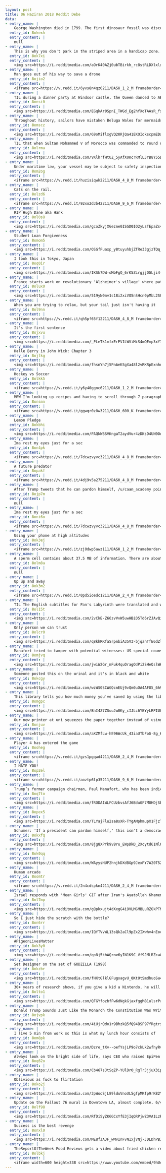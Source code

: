 ```yaml
---
layout: post
title: 06 Haziran 2018 Reddit Debe
data:
- entry_name: |
    George Washington died in 1799. The first dinosaur fossil was discovered in 1824. George Washington never knew dinosaurs existed.
  entry_id: 8okexh
  entry_content: |
    null
- entry_name: |
    This is why you don't park in the striped area in a handicap zone.
  entry_id: 8ok7xi
  entry_content: |
    <img src=https://i.redditmedia.com/aOrK40AZj0ubTBirkh_rc8stRLDXlxlxbiWfdX-rqD0.jpg?s=fc8ba419fd788ecc495de0b9c570f445 frameborder=0>
- entry_name: |
    Man goes out of his way to save a drone
  entry_id: 8ojio2
  entry_content: |
    <iframe src=https://v.redd.it/6yvs8n4qz0211/DASH_1_2_M frameborder=0></iframe>
- entry_name: |
    TIL during a dinner party at Windsor castle, the Queen danced to ABBA's Dancing Queen, much to the amusement of guest. She reportedly said, I always try to dance when this song comes on, because I am the Queen, and I like to dance.”
  entry_id: 8onsi0
  entry_content: |
    <img src=https://i.redditmedia.com/EGqkAr0SpnI_TWGd_Eg2hfXoTAAsR_fsH4PhebUr7gM.jpg?s=c35335ff7d54cd30d266429a9ab5056a frameborder=0>
- entry_name: |
    Throughout history, sailors have mistaken Beluga Wales for mermaids because of their human-like knees.
  entry_id: 8omscz
  entry_content: |
    <img src=https://i.redditmedia.com/G9oMiflxgVQ20RjQa41EKOIokscpmEDaTCpwIkepDis.jpg?s=7f80cf1127a2058daf84477d3400ca68 frameborder=0>
- entry_name: |
    TIL that when Sultan Mohammed V of Morocco was commanded to round up all Moroccan Jews for relocation to Nazi concentration camps, he said There are no Jews in Morocco. There are only Moroccan subjects. Not a single Moroccan Jew was deported or killed during WWII.
  entry_id: 8olrma
  entry_content: |
    <img src=https://i.redditmedia.com/VKlhrfHtUZ_5yAfX0KcrRMlLJYB8Y55D0CRAGysKR_E.jpg?s=08221f0ff494fbb1f6d203ea08955e4d frameborder=0>
- entry_name: |
    Under maritime law, your vessel may be subject to safety inspection at any time
  entry_id: 8om2og
  entry_content: |
    <iframe src=https://v.redd.it/huzisiqwk2211/DASH_4_8_M frameborder=0></iframe>
- entry_name: |
    Cats on the rail.
  entry_id: 8olzd6
  entry_content: |
    <iframe src=https://v.redd.it/92xo2d3b42211/DASH_9_6_M frameborder=0></iframe>
- entry_name: |
    RIP Hugh Dane aka Hank
  entry_id: 8ol0s8
  entry_content: |
    <img src=https://i.redditmedia.com/gcoZkyjXGezne0ISGD0IO2yLsTEpaZs4T4OuO39xmw0.jpg?s=8a06faf4e84bb289730371c02a7246e0 frameborder=0>
- entry_name: |
    Student Loan Forgiveness
  entry_id: 8omom5
  entry_content: |
    <img src=https://i.redditmedia.com/OSGfFuaxp_y8tuyuhbjZTRe33gjzTQq_kDOPx5mG4Bg.jpg?s=b96b7220e6bdefb0061d4e58dd826c06 frameborder=0>
- entry_name: |
    I took this in Tokyo, Japan
  entry_id: 8oq0ir
  entry_content: |
    <img src=https://i.redditmedia.com/IKSk7DW-oMbFgQ_6rK5ZLrgjjDGLji4-aCqHc0zVWWE.png?s=1adf8ea4c9db77aa69ef887aa7be17ca frameborder=0>
- entry_name: |
    France starts work on revolutionary 'Alzheimer's village' where patients roam almost free: Work has begun on France’s first Alzheimer's village” where patients will be given free rein without medication in a purpose-built medieval-style citadel designed to increase their freedom and reduce anxiety.
  entry_id: 8olux0
  entry_content: |
    <img src=https://i.redditmedia.com/519yN0mv1s18i2xiVOSnSHcn0pMbL2S054f7QUMT12Q.jpg?s=0263da2f975d2ee14c86efe25a606035 frameborder=0>
- entry_name: |
    When you are trying to relax, but your tail just isn't having it
  entry_id: 8ol9nn
  entry_content: |
    <iframe src=https://v.redd.it/qh5pf65f12211/DASH_4_8_M frameborder=0></iframe>
- entry_name: |
    It's the first sentence
  entry_id: 8ojxvu
  entry_content: |
    <img src=https://i.redditmedia.com/_PLeTk1mfxErPV1LWViMiS4mQEmp3xYIobCO92yjfwU.jpg?s=baef269be77c303df12db9b01047f403 frameborder=0>
- entry_name: |
    Halle Berry in John Wick: Chapter 3
  entry_id: 8ojlkg
  entry_content: |
    <img src=https://i.redditmedia.com/fhsnYh7j5PnAeKSgXa48l2vRKRpExnhokwSL6eD4msM.jpg?s=a08dee0e7e7def98a0162b802b139763 frameborder=0>
- entry_name: |
    Hockey vs Soccer
  entry_id: 8olkk5
  entry_content: |
    <iframe src=https://v.redd.it/y6y40ggnc6211/DASH_1_2_M frameborder=0></iframe>
- entry_name: |
    MRW I'm looking up recipes and having to scroll through 7 paragraphs of a life story before they give you the instructions
  entry_id: 8onsmn
  entry_content: |
    <iframe src=https://v.redd.it/ggwqr0z0w3211/DASH_600_K frameborder=0></iframe>
- entry_name: |
    Lemon Pledge
  entry_id: 8okbhi
  entry_content: |
    <img src=https://i.redditmedia.com/PAQkW8SVKngaT2aydVur4zDKsD4UN0OoPk1CuR8G4-c.png?s=f980e527595ad2705f2509956239d8bb frameborder=0>
- entry_name: |
    Ima rest my eyes just for a sec
  entry_id: 8on4pk
  entry_content: |
    <iframe src=https://v.redd.it/7dcwzvyvc3211/DASH_4_8_M frameborder=0></iframe>
- entry_name: |
    A future predator
  entry_id: 8opakf
  entry_content: |
    <iframe src=https://v.redd.it/4dj9v5a275211/DASH_4_8_M frameborder=0></iframe>
- entry_name: |
    After Trump tweets that he can pardon himself, /u/caan_academy points to 1974 ruling that explicitly states the President cannot pardon himself, as well as article of the constitution that states the president can not pardon in cases of impeachment.
  entry_id: 8ojp7m
  entry_content: |
    null
- entry_name: |
    Ima rest my eyes just for a sec
  entry_id: 8oni6o
  entry_content: |
    <iframe src=https://v.redd.it/7dcwzvyvc3211/DASH_4_8_M frameborder=0></iframe>
- entry_name: |
    Using your phone at high altitudes
  entry_id: 8ok3ej
  entry_content: |
    <iframe src=https://v.redd.it/zj0dwp5awz111/DASH_1_2_M frameborder=0></iframe>
- entry_name: |
    A sperm cell contains about 37.5 MB of information. There are about 100 million sperm cells per ml; the average ejaculation is about 2.25ml, and takes about 5 seconds. This makes the average bandwidth of the human penis 1687 TB/sec
  entry_id: 8olm8a
  entry_content: |
    null
- entry_name: |
    Up up and away
  entry_id: 8ok3m2
  entry_content: |
    <iframe src=https://v.redd.it/0pd5ioedc1211/DASH_2_4_M frameborder=0></iframe>
- entry_name: |
    TIL The English subtitles for Pan's Labyrinth were translated and written by Guillermo del Toro himself. He no longer trusts translators after having encountered problems with his previous subtitled movies.
  entry_id: 8ol15t
  entry_content: |
    <img src=https://i.redditmedia.com/2vCkE-Z66zvVvW5uwHBiD5Td6rZJAvQiAGb5-T2te_4.jpg?s=274687dbed8940edd214365e523d0bd5 frameborder=0>
- entry_name: |
    Only person we can trust
  entry_id: 8olcr0
  entry_content: |
    <img src=https://i.redditmedia.com/q8khRRfaSrpnbiA35V3-bjqanTfE6dZlkGB1YNO9seg.png?s=9060e211f0db3ec988cf3986e1f09171 frameborder=0>
- entry_name: |
    Manafort tried to tamper with potential witnesses: US special counsel
  entry_id: 8omjvq
  entry_content: |
    <img src=https://i.redditmedia.com/jwiW2Gr_mFuk4quOragOdPi2SHeQslWH9lA5gzLcu_Y.jpg?s=d14653b52949f63a4557ec01ce68d575 frameborder=0>
- entry_name: |
    Someone posted this on the urinal and it's in black and white
  entry_id: 8okcgy
  entry_content: |
    <img src=https://i.redditmedia.com/wzWS0SCWGQcnEUj9vQm0uOA4AFO5_6h9W3xpQpEJz9g.jpg?s=23c3f9478827ab08d96c419e0a838fc6 frameborder=0>
- entry_name: |
    This library tells you how much money you’ve saved by using the library
  entry_id: 8omgpc
  entry_content: |
    <img src=https://i.redditmedia.com/BnI4Z7ZSuuJu0Ky_cIJLc6YEYyLRPIUhmPUBgw3XvjU.jpg?s=4a74f8adbca53fdfcddfd53ad628cb94 frameborder=0>
- entry_name: |
    Our new printer at uni squeezes the paper together instead of using staples
  entry_id: 8onjuv
  entry_content: |
    <img src=https://i.redditmedia.com/aXZMfLw-hE96WcUk_43iaUTbFoG-8g_HAbXuoy1wiBA.jpg?s=b194ce7699a3a7fca8485f18b5c8737e frameborder=0>
- entry_name: |
    Player 4 has entered the game
  entry_id: 8ooheg
  entry_content: |
    <iframe src=https://v.redd.it/gzs1pgqwd4211/DASH_2_4_M frameborder=0></iframe>
- entry_name: |
    I HATE YOU!
  entry_id: 8op2el
  entry_content: |
    <iframe src=https://v.redd.it/aoztp6lp35211/DASH_9_6_M frameborder=0></iframe>
- entry_name: |
    Trump’s former campaign chairman, Paul Manafort, who has been indicted by U.S. Special Counsel Robert Mueller, attempted to tamper with potential witnesses, Mueller said in a court filing on Monday.
  entry_id: 8oq7to
  entry_content: |
    <img src=https://i.redditmedia.com/fRODA1WLFCUzbvsAfJ6BduGF7M8HDjSbOj_rOdhKJbM.jpg?s=7f60e9804ac52aaa4ac9308ac436ad51 frameborder=0>
- entry_name: |
  entry_id: 8opex5
  entry_content: |
    <img src=https://i.redditmedia.com/TLYajFlu2sa8sXR-TYgAMphmupX1FjzTCNzqTQGeZPA.jpg?s=21d0c74cca49ef16c348c0a57b8f6bb8 frameborder=0>
- entry_name: |
    Schumer: 'If a president can pardon himself,' this isn't a democracy
  entry_id: 8okxfq
  entry_content: |
    <img src=https://i.redditmedia.com/8jg8XPYk9v8ru_EWpDkD_2Xcytd61Nl0o07IvtUt4tk.jpg?s=905afdd2f7815cc2b5ebe5947984a6d4 frameborder=0>
- entry_name: |
  entry_id: 8ok0qq
  entry_content: |
    <img src=https://i.redditmedia.com/WAyysNUP2hnjkDXdBGp9JexPY7A20T52mG3b5mv7MPc.jpg?s=9b2df09aaedded603b0ae8ddd906a92b frameborder=0>
- entry_name: |
    Human arcade
  entry_id: 8oomtr
  entry_content: |
    <iframe src=https://v.redd.it/2n4cdspkn4211/DASH_2_4_M frameborder=0></iframe>
- entry_name: |
    Israel responds with 'Mean Girls' GIF after Iran's Ayatollah Khamenei's nuclear threats
  entry_id: 8ol7mp
  entry_content: |
    <img src=https://i.redditmedia.com/gQpkxujt4dXxgG4i9VLMGMBLuRZOkPTMQU5hlZiseZI.jpg?s=b637dd5cfe34daf120ac63775c079c29 frameborder=0>
- entry_name: |
    So I just hide the scratch with the bottle?
  entry_id: 8on6rr
  entry_content: |
    <img src=https://i.redditmedia.com/IQfTVvWL13sQk2aCl9pZx2IXwhv4nEocLa3gPAlu6bs.jpg?s=6e96206b34581ba116c80061a973e3c9 frameborder=0>
- entry_name: |
    #PigeonLivesMatter
  entry_id: 8ok3y0
  entry_content: |
    <img src=https://i.redditmedia.com/qo8j5khAQrnv6yIN1K9C_Vf9JMLRZcaGSfe6KK4hWO8.jpg?s=727fe0331d4ffe03d638c959f65487ec frameborder=0>
- entry_name: |
    Set Designer on the set of GODZILLA (1998)
  entry_id: 8okzbr
  entry_content: |
    <img src=https://i.redditmedia.com/fHXtGlklGFugxagvU_0Kt0tSmdhuoSu4TgXkBwdVfig.jpg?s=c08f0085e5501147d9d4c6dff9756ac9 frameborder=0>
- entry_name: |
    30+ years of research shows, if you give a kid a Nintendo, he will give his little sister an unplugged controller. (X-post)
  entry_id: 8olto1
  entry_content: |
    <img src=https://i.redditmedia.com/QFGYfozbfFw6dNgkGjaxfggM81ulsrPrsbYUOWVYA-I.jpg?s=b550224e616c366988a572c07d9a3a61 frameborder=0>
- entry_name: |
    Donald Trump Sounds Just Like the Monarch the Constitution Was Written to Thwart
  entry_id: 8ojvpk
  entry_content: |
    <img src=https://i.redditmedia.com/4iUjrQdo1r9BhzkQ5fQ94BSF97fRgtrsgCnKMBruOWw.jpg?s=6c5cce4438d535c00d4e20332c70cd59 frameborder=0>
- entry_name: |
    I live 5 min from work so this is what my lunch hour consists of
  entry_id: 8om8pk
  entry_content: |
    <img src=https://i.redditmedia.com/Dzre_tXv--oefYsjLP9o7ckLk2wfhyRvIlxMD-htICo.jpg?s=928dc8de798c89a1fa9b32b31194094d frameborder=0>
- entry_name: |
    Always look on the bright side of life, says CEO who raised EpiPen price by more than 400%
  entry_id: 8oq62o
  entry_content: |
    <img src=https://i.redditmedia.com/Cb467sJtSqZP-YUlDrO_RgTrJjjuX3ip-aXKXK5WBqM.jpg?s=76ed32201d34a273dc1ff24f7baff882 frameborder=0>
- entry_name: |
    Oblivious as fuck to flirtation
  entry_id: 8oko2j
  entry_content: |
    <img src=https://i.redditmedia.com/3pWooSjL89lduVnoUL5gfpMKfp9rK82YwtSo6GDCJpo.jpg?s=20f2ea1e54997babaa30106935c4c218 frameborder=0>
- entry_name: |
    Update on the Fallout 76 mural in Downtown LA, almost complete. 6/4/18 3:00 PM
  entry_id: 8olf98
  entry_content: |
    <img src=https://i.redditmedia.com/RfDiSyZK6GCxYfE3jIqQRPjwZ3VA1LzRnaCK0KbYZSI.jpg?s=d8b0b6f90d126ec4424402c6cdcb3e6f frameborder=0>
- entry_name: |
    Success is the best revenge
  entry_id: 8onxl0
  entry_content: |
    <img src=https://i.redditmedia.com/ME8fJAJF_wMvInFvNIxjVNj-JDLDhPBIMSdvHknbpJs.jpg?s=500c0b16bdf5c5f771dc0a7ff2ebd117 frameborder=0>
- entry_name: |
    TheReportOfTheWeek Food Reviews gets a video about fried chicken restricted and demonitized
  entry_id: 8olbkj
  entry_content: |
    <iframe width=600 height=338 src=https://www.youtube.com/embed/9hUc2OPTanc?start=67&feature=oembed&enablejsapi=1 frameborder=0 allow=autoplay; encrypted-media allowfullscreen></iframe>
---
```

